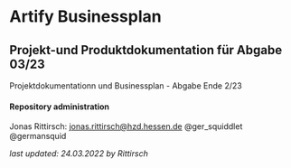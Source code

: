 # Artify Businessplan

## Projekt-und Produktdokumentation für Abgabe 03/23
Projektdokumentationn und Businessplan - Abgabe Ende 2/23

#### Repository administration
Jonas Rittirsch: <jonas.rittirsch@hzd.hessen.de>
@ger_squiddlet @germansquid





*last updated: 24.03.2022 by Rittirsch*

